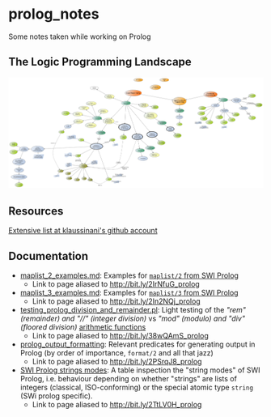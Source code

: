 # prolog_notes
Some notes taken while working on Prolog

## The Logic Programming Landscape

![The Logic Programming Landscape](pics/quick_map_of_lp_landscape/quick_map_of_lp_landscape.png)

## Resources

[Extensive list at klaussinani's github account](https://github.com/klaussinani/awesome-prolog#resources)

## Documentation

- [maplist_2_examples.md](maplist_2_examples.md):
  Examples for [`maplist/2` from SWI Prolog](https://www.swi-prolog.org/pldoc/man?predicate=maplist%2f2)
   - Link to page aliased to http://bit.ly/2IrNfuG_prolog
- [maplist_3_examples.md](maplist_3_examples.md): 
  Examples for [`maplist/3` from SWI Prolog](https://www.swi-prolog.org/pldoc/doc_for?object=maplist/3)
   -  Link to page aliased to http://bit.ly/2In2NQj_prolog
- [testing_prolog_division_and_remainder.pl](testing_prolog_division_and_remainder.pl): 
  Light testing of the _"rem" (remainder) and "//" (integer division)_ 
  vs _"mod" (modulo) and "div" (floored division)_ [arithmetic functions](https://www.swi-prolog.org/pldoc/man?section=functions)
   -  Link to page aliased to http://bit.ly/38wQAmS_prolog
- [prolog_output_formatting](prolog_output_formatting.md): Relevant predicates for generating output in Prolog (by order of importance, `format/2` and all that jazz)
   -  Link to page aliased to http://bit.ly/2PSrqJ8_prolog
- [SWI Prolog strings modes](swi_prolog_string_modes.md): A table inspection the "string modes" of SWI Prolog, i.e. behaviour depending on whether "strings" are lists of integers (classical, ISO-conforming) or the special atomic type `string` (SWi prolog specific).
   -  Link to page aliased to http://bit.ly/2TtLV0H_prolog
   
   
